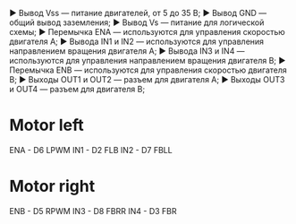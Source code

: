
►  Вывод Vss — питание двигателей, от 5 до 35 В;
►  Вывод GND — общий вывод заземления;
►  Вывод Vs — питание для логической схемы;
►  Перемычка ENA  — используются для управления скоростью двигателя A;
►  Вывода IN1 и IN2 — используются для управления направлением вращения двигателя A;
►  Вывода IN3 и IN4 — используются для управления направлением вращения двигателя B;
►  Перемычка ENB — используются для управления скоростью двигателя B;
►  Выходы OUT1 и OUT2 — разъем для двигателя A;
►  Выходы OUT3 и OUT4 — разъем для двигателя B;

# Motor left
ENA - D6 LPWM
IN1 - D2 FLB
IN2 - D7 FBLL

# Motor right
ENB - D5 RPWM
IN3 - D8 FBRR
IN4 - D3 FBR
